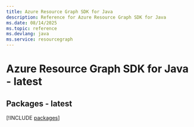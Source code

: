 ```yaml
---
title: Azure Resource Graph SDK for Java
description: Reference for Azure Resource Graph SDK for Java
ms.date: 08/14/2025
ms.topic: reference
ms.devlang: java
ms.service: resourcegraph
---
```

# Azure Resource Graph SDK for Java - latest
## Packages - latest
[!INCLUDE [packages](resource-graph-index.md)]
